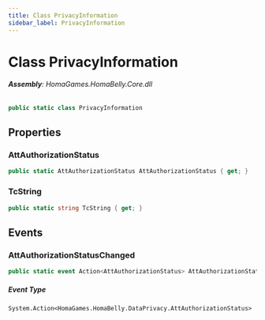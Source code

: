 ```yaml
---
title: Class PrivacyInformation
sidebar_label: PrivacyInformation
---
```

# Class PrivacyInformation


###### **Assembly**: HomaGames.HomaBelly.Core.dll

```csharp title="Declaration"
public static class PrivacyInformation
```
## Properties
### AttAuthorizationStatus


```csharp title="Declaration"
public static AttAuthorizationStatus AttAuthorizationStatus { get; }
```
### TcString


```csharp title="Declaration"
public static string TcString { get; }
```
## Events
### AttAuthorizationStatusChanged


```csharp title="Declaration"
public static event Action<AttAuthorizationStatus> AttAuthorizationStatusChanged
```
##### Event Type
`System.Action<HomaGames.HomaBelly.DataPrivacy.AttAuthorizationStatus>`
